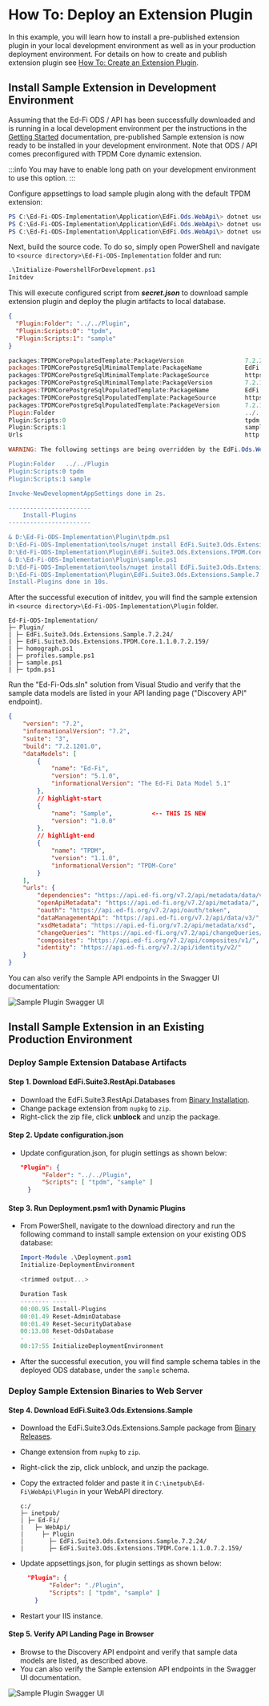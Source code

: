 # How To: Deploy an Extension Plugin

In this example, you will learn how to install a pre-published extension plugin in your local development environment as well as in your production deployment environment. For details on how to create and publish extension plugin see [How To: Create an Extension Plugin](./how-to-create-an-extension-plugin.md).

## Install Sample Extension in Development Environment

Assuming that the Ed-Fi ODS / API has been successfully downloaded and is running in a local development environment per the instructions in the [Getting Started](../getting-started/source-code-installation/readme.md) documentation, pre-published Sample extension is now ready to be installed in your development environment. Note that ODS / API comes preconfigured with TPDM Core dynamic extension.

:::info
You may have to enable long path on your development environment to use this option.
:::

Configure appsettings to load sample plugin along with the default TPDM extension:

```powershell
PS C:\Ed-Fi-ODS-Implementation\Application\EdFi.Ods.WebApi\> dotnet user-secrets set "Plugin:Folder"  "../../Plugin"
PS C:\Ed-Fi-ODS-Implementation\Application\EdFi.Ods.WebApi\> dotnet user-secrets set "Plugin:Scripts:0"  "tpdm"
PS C:\Ed-Fi-ODS-Implementation\Application\EdFi.Ods.WebApi\> dotnet user-secrets set "Plugin:Scripts:1"  "sample"
```

Next, build the source code. To do so, simply open PowerShell and navigate to `<source directory>\Ed-Fi-ODS-Implementation` folder and run:

```powershell
.\Initialize-PowershellForDevelopment.ps1
Initdev
```

This will execute configured script from _**secret.json**_ to download sample extension plugin and deploy the plugin artifacts to local database.

```json title="secret.json"
{
  "Plugin:Folder": "../../Plugin",
  "Plugin:Scripts:0": "tpdm",
  "Plugin:Scripts:1": "sample"
}
```

```powershell title="Deployment output"
packages:TPDMCorePopulatedTemplate:PackageVersion                 7.2.202
packages:TPDMCorePostgreSqlMinimalTemplate:PackageName            EdFi.Suite3.Ods.Minimal.Template.TPDM.Core.{ExtensionVersion}.PostgreSQL.Standard.{StandardVersion}
packages:TPDMCorePostgreSqlMinimalTemplate:PackageSource          https://pkgs.dev.azure.com/ed-fi-alliance/Ed-Fi-Alliance-OSS/_packaging/EdFi/nuget/v3/index.json
packages:TPDMCorePostgreSqlMinimalTemplate:PackageVersion         7.2.189
packages:TPDMCorePostgreSqlPopulatedTemplate:PackageName          EdFi.Suite3.Ods.Populated.Template.TPDM.Core.{ExtensionVersion}.PostgreSQL.Standard.{StandardVersion}
packages:TPDMCorePostgreSqlPopulatedTemplate:PackageSource        https://pkgs.dev.azure.com/ed-fi-alliance/Ed-Fi-Alliance-OSS/_packaging/EdFi/nuget/v3/index.json
packages:TPDMCorePostgreSqlPopulatedTemplate:PackageVersion       7.2.194
Plugin:Folder                                                     ../../Plugin
Plugin:Scripts:0                                                  tpdm
Plugin:Scripts:1                                                  sample
Urls                                                              http://localhost:54746

WARNING: The following settings are being overridden by the EdFi.Ods.WebApi project's user secrets:

Plugin:Folder   ../../Plugin
Plugin:Scripts:0 tpdm
Plugin:Scripts:1 sample

Invoke-NewDevelopmentAppSettings done in 2s.

-----------------------
    Install-Plugins
-----------------------

& D:\Ed-Fi-ODS-Implementation\Plugin\tpdm.ps1
D:\Ed-Fi-ODS-Implementation\tools/nuget install EdFi.Suite3.Ods.Extensions.TPDM.Core.1.1.0.Standard -source https://pkgs.dev.azure.com/ed-fi-alliance/Ed-Fi-Alliance-OSS/_packaging/EdFi/nuget/v3/index.json -outputDirectory D:\ed-fi\Ed-Fi-ODS-Implementation\Plugin -ExcludeVersion -version 7.2.159
D:\Ed-Fi-ODS-Implementation\Plugin\EdFi.Suite3.Ods.Extensions.TPDM.Core.1.1.0.7.2.159
& D:\Ed-Fi-ODS-Implementation\Plugin\sample.ps1
D:\Ed-Fi-ODS-Implementation\tools/nuget install EdFi.Suite3.Ods.Extensions.Sample -source https://pkgs.dev.azure.com/ed-fi-alliance/Ed-Fi-Alliance-OSS/_packaging/EdFi/nuget/v3/index.json -outputDirectory D:\ed-fi\Ed-Fi-ODS-Implementation\Plugin -ExcludeVersion -version 7.2.24
D:\Ed-Fi-ODS-Implementation\Plugin\EdFi.Suite3.Ods.Extensions.Sample.7.2.24
Install-Plugins done in 10s.
```

After the successful execution of initdev, you will find the sample extension in `<source directory>\Ed-Fi-ODS-Implementation\Plugin` folder.

```none title="Directory Listing"
Ed-Fi-ODS-Implementation/
├─ Plugin/
| ├─ EdFi.Suite3.Ods.Extensions.Sample.7.2.24/
| ├─ EdFi.Suite3.Ods.Extensions.TPDM.Core.1.1.0.7.2.159/
| ├─ homograph.ps1
| ├─ profiles.sample.ps1
| ├─ sample.ps1
| ├─ tpdm.ps1
```

Run the "Ed-Fi-Ods.sln" solution from Visual Studio and verify that the sample data models are listed in your API landing page ("Discovery API" endpoint).

```json
{
    "version": "7.2",
    "informationalVersion": "7.2",
    "suite": "3",
    "build": "7.2.1201.0",
    "dataModels": [
        {
            "name": "Ed-Fi",
            "version": "5.1.0",
            "informationalVersion": "The Ed-Fi Data Model 5.1"
        },
        // highlight-start
        {
            "name": "Sample",           <-- THIS IS NEW
            "version": "1.0.0"
        },
        // highlight-end
        {
            "name": "TPDM",
            "version": "1.1.0",
            "informationalVersion": "TPDM-Core"
        }
    ],
    "urls": {
        "dependencies": "https://api.ed-fi.org/v7.2/api/metadata/data/v3/dependencies",
        "openApiMetadata": "https://api.ed-fi.org/v7.2/api/metadata/",
        "oauth": "https://api.ed-fi.org/v7.2/api/oauth/token",
        "dataManagementApi": "https://api.ed-fi.org/v7.2/api/data/v3/",
        "xsdMetadata": "https://api.ed-fi.org/v7.2/api/metadata/xsd",
        "changeQueries": "https://api.ed-fi.org/v7.2/api/changeQueries/v1/",
        "composites": "https://api.ed-fi.org/v7.2/api/composites/v1/",
        "identity": "https://api.ed-fi.org/v7.2/api/identity/v2/"
    }
}
```

You can also verify the Sample API endpoints in the Swagger UI documentation:

![Sample Plugin Swagger UI](https://edfidocs.blob.core.windows.net/$web/img/reference/ods-api/image2021-10-26_16-58-21.png)

## Install Sample Extension in an Existing Production Environment

### Deploy Sample Extension Database Artifacts

#### Step 1. Download EdFi.Suite3.RestApi.Databases

* Download the EdFi.Suite3.RestApi.Databases from [Binary Installation](../getting-started/binary-installation/).
* Change package extension from `nupkg` to `zip`.
* Right-click the zip file, click **unblock** and unzip the package.

#### Step 2. Update configuration.json

* Update configuration.json, for plugin settings as shown below:

  ```json
  "Plugin": {
        "Folder": "../../Plugin",
        "Scripts": [ "tpdm", "sample" ]
    }
  ```

#### Step 3. Run Deployment.psm1 with Dynamic Plugins

* From PowerShell, navigate to the download directory and run the following command to install sample extension on your existing ODS database:

  ```powershell
  Import-Module .\Deployment.psm1
  Initialize-DeploymentEnvironment

  <trimmed output...>

  Duration Task
  -------- ----
  00:00.95 Install-Plugins
  00:01.49 Reset-AdminDatabase
  00:01.49 Reset-SecurityDatabase
  00:13.08 Reset-OdsDatabase
  -        -
  00:17:55 InitializeDeploymentEnvironment
  ```

* After the successful execution, you will find sample schema tables in the deployed ODS database, under the `sample` schema.

### Deploy Sample Extension Binaries to Web Server

#### Step 4. Download EdFi.Suite3.Ods.Extensions.Sample

* Download the EdFi.Suite3.Ods.Extensions.Sample package from [Binary Releases](https://dev.azure.com/ed-fi-alliance/Ed-Fi-Alliance-OSS/_packaging?_a=package&feed=EdFi%40Release&view=overview&package=EdFi.Suite3.Ods.Extensions.Sample&protocolType=NuGet).
* Change extension from `nupkg` to `zip`.
* Right-click the zip, click unblock, and unzip the package.
* Copy the extracted folder and paste it in `C:\inetpub\Ed-Fi\WebApi\Plugin` in your WebAPI directory.

  ```none title="File Listing"
  c:/
  ├─ inetpub/
  | ├─ Ed-Fi/
  |   ├─ WebApi/
  |     ├─ Plugin
  |       ├─ EdFi.Suite3.Ods.Extensions.Sample.7.2.24/
  |       ├─ EdFi.Suite3.Ods.Extensions.TPDM.Core.1.1.0.7.2.159/
  ```

* Update appsettings.json, for plugin settings as shown below:

  ```json
    "Plugin": {
          "Folder": "./Plugin",
          "Scripts": [ "tpdm", "sample" ]
      }
  ```

* Restart your IIS instance.

#### Step 5. Verify API Landing Page in Browser

* Browse to the Discovery API endpoint and verify that sample data models are listed, as described above.
* You can also verify the Sample extension API endpoints in the Swagger UI documentation.

![Sample Plugin Swagger UI](https://edfidocs.blob.core.windows.net/$web/img/reference/ods-api/image2021-10-26_16-58-21.png)
